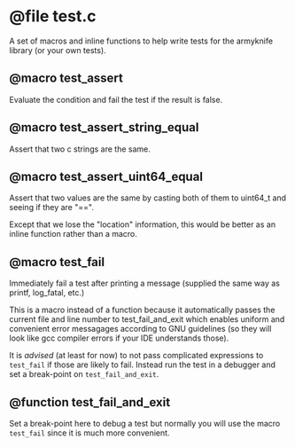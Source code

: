 # @file test.c

A set of macros and inline functions to help write tests for the
armyknife library (or your own tests).
 
## @macro test_assert

Evaluate the condition and fail the test if the result is false.
 
## @macro test_assert_string_equal

Assert that two c strings are the same.
 
## @macro test_assert_uint64_equal

Assert that two values are the same by casting both of them to
uint64_t and seeing if they are "==".

Except that we lose the "location" information, this would be
better as an inline function rather than a macro.
 
## @macro test_fail

Immediately fail a test after printing a message (supplied the same
way as printf, log_fatal, etc.)

This is a macro instead of a function because it automatically
passes the current file and line number to test_fail_and_exit which
enables uniform and convenient error messagages according to GNU
guidelines (so they will look like gcc compiler errors if your IDE
understands those).

It is *advised* (at least for now) to not pass complicated
expressions to `test_fail` if those are likely to fail. Instead run
the test in a debugger and set a break-point on
`test_fail_and_exit`.
 
## @function test_fail_and_exit

Set a break-point here to debug a test but normally you will use
the macro `test_fail` since it is much more convenient.
 
